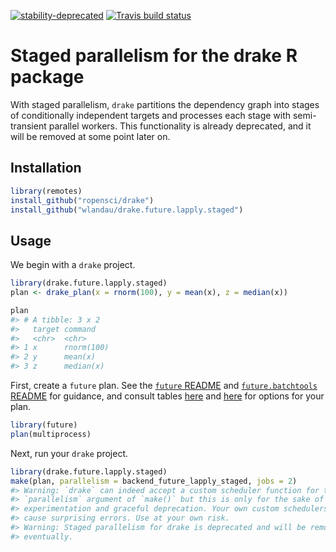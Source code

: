 
[![stability-deprecated](https://img.shields.io/badge/stability-deprecated-red.svg)](https://github.com/emersion/stability-badges#deprecated) [![Travis build status](https://travis-ci.org/wlandau/drake.staged.svg?branch=master)](https://travis-ci.org/wlandau/drake.staged)

<!-- README.md is generated from README.Rmd. Please edit that file -->
Staged parallelism for the drake R package
==========================================

With staged parallelism, `drake` partitions the dependency graph into stages of conditionally independent targets and processes each stage with semi-transient parallel workers. This functionality is already deprecated, and it will be removed at some point later on.

Installation
------------

``` r
library(remotes)
install_github("ropensci/drake")
install_github("wlandau/drake.future.lapply.staged")
```

Usage
-----

We begin with a `drake` project.

``` r
library(drake.future.lapply.staged)
plan <- drake_plan(x = rnorm(100), y = mean(x), z = median(x))

plan
#> # A tibble: 3 x 2
#>   target command   
#>   <chr>  <chr>     
#> 1 x      rnorm(100)
#> 2 y      mean(x)   
#> 3 z      median(x)
```

First, create a `future` plan. See the [`future` README](https://github.com/HenrikBengtsson/future/blob/master/README.md) and [`future.batchtools` README](https://github.com/HenrikBengtsson/future.batchtools/blob/master/README.md) for guidance, and consult tables [here](https://github.com/HenrikBengtsson/future/blob/master/README.md#controlling-how-futures-are-resolved) and [here](https://github.com/HenrikBengtsson/future.batchtools/blob/master/README.md#choosing-batchtools-backend) for options for your plan.

``` r
library(future)
plan(multiprocess)
```

Next, run your `drake` project.

``` r
library(drake.future.lapply.staged)
make(plan, parallelism = backend_future_lapply_staged, jobs = 2)
#> Warning: `drake` can indeed accept a custom scheduler function for the
#> `parallelism` argument of `make()` but this is only for the sake of
#> experimentation and graceful deprecation. Your own custom schedulers may
#> cause surprising errors. Use at your own risk.
#> Warning: Staged parallelism for drake is deprecated and will be removed
#> eventually.
```
